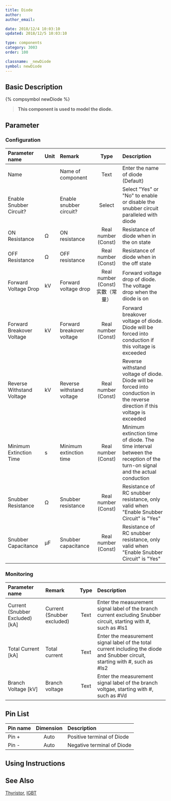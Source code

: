 ```yaml
---
title: Diode
author: 
author_email:

date: 2018/12/4 10:03:10
updated: 2018/12/5 10:03:10

type: components
category: 3003
order: 100

classname: _newDiode
symbol: newDiode
---
```

## Basic Description
{% compsymbol newDiode %}

> **This component is used to model the diode.**

## Parameter
### Configuration
| Parameter name | Unit | Remark | Type | Description |
| :--- | :--- | :--- | :--: | :--- |
| Name |  | Name of component | Text | Enter the name of diode (Default) |
| Enable Snubber Circuit? |  | Enable snubber circuit? | Select | Select "Yes" or "No" to enable or disable the snubber circuit paralleled with diode |
| ON Resistance | Ω | ON resistance | Real number (Const)  | Resistance of diode when in the on state |
| OFF Resistance | Ω | OFF resistance | Real number (Const) | Resistance of diode when in the off state |
| Forward Voltage Drop | kV | Forward voltage drop | Real number (Const)实数（常量） | Forward voltage drop of diode. The voltage drop when the diode is on |
| Forward Breakover Voltage | kV | Forward breakover voltage | Real number (Const) | Forward breakover voltage of diode. Diode will be forced into conduction if this voltage is exceeded |
| Reverse Withstand Voltage | kV | Reverse withstand voltage | Real number (Const) | Reverse withstand voltage of diode. Diode will be forced into conduction in the reverse direction if this voltage is exceeded |
| Minimum Extinction Time | s | Minimum extinction time | Real number (Const) | Minimum extinction time of diode. The time interval between the reception of the turn-on signal and the actual conduction |
| Snubber Resistance | Ω | Snubber resistance | Real number (Const) | Resistance of RC snubber resistance, only valid when "Enable Snubber Circuit" is "Yes" |
| Snubber Capacitance | μF | Snubber capacitance | Real number (Const) | Resistance of RC snubber resistance, only valid when "Enable Snubber Circuit" is "Yes" |

### Monitoring
| Parameter name | Remark | Type | Description |
| :--- | :--- | :--: | :--- |
| Current (Snubber Excluded) \[kA\] | Current (Snubber excluded) | Text | Enter the measurement signal label of the branch current excluding Snubber circuit, starting with #, such as #Is1 |
| Total Current \[kA\] | Total current | Text | Enter the measurement signal label of the total current including the diode and Snubber circuit, starting with #, such as #Is2 |
| Branch Voltage \[kV\] | Branch voltage | Text | Enter the measurement signal label of the branch voltgae, starting with #, such as #Vd |


## Pin List

| Pin name | Dimension | Description |
| :--- | :--:  | :--- |
| Pin + | Auto | Positive terminal of Diode |
| Pin - | Auto | Negative terminal of Diode |

## Using Instructions



## See Also

[Thyristor](comp_newThyristor.html), [IGBT](comp_newIGBT.html)

